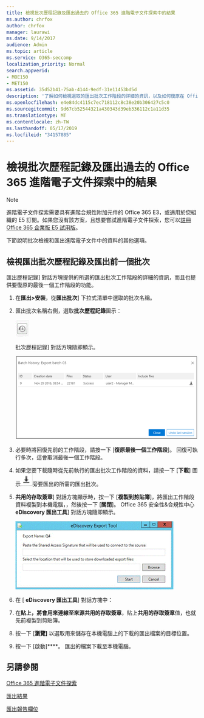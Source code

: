 ```yaml
---
title: 檢視批次歷程記錄及匯出過去的 Office 365 進階電子文件探索中的結果
ms.author: chrfox
author: chrfox
manager: laurawi
ms.date: 9/14/2017
audience: Admin
ms.topic: article
ms.service: O365-seccomp
localization_priority: Normal
search.appverid:
- MOE150
- MET150
ms.assetid: 35d52b41-75ab-4144-9edf-31e11453bd5d
description: '了解如何檢視選取的匯出批次工作階段的詳細的資訊，以及如何復原在 Office 365 進階電子文件探索中的最後一個匯出工作階段。  '
ms.openlocfilehash: e4e84dc4115c7ec718112c8c38e20b306427c5c0
ms.sourcegitcommit: 9d67cb52544321a430343d39eb336112c1a11d35
ms.translationtype: MT
ms.contentlocale: zh-TW
ms.lasthandoff: 05/17/2019
ms.locfileid: "34157885"
---
```

# <a name="view-batch-history-and-export-past-results-in-office-365-advanced-ediscovery"></a>檢視批次歷程記錄及匯出過去的 Office 365 進階電子文件探索中的結果

> [!NOTE]
> 進階電子文件探索需要具有進階合規性附加元件的 Office 365 E3，或適用於您組織的 E5 訂閱。如果您沒有該方案，且想要嘗試進階電子文件探索，您可以[註冊 Office 365 企業版 E5 試用版](https://go.microsoft.com/fwlink/p/?LinkID=698279)。 
  
下節說明批次檢視和匯出進階電子文件中的資料的其他選項。 
  
## <a name="viewing-export-batch-history-and-exporting-previous-batches"></a>檢視匯出批次歷程記錄及匯出前一個批次

匯出歷程記錄] 對話方塊提供的所選的匯出批次工作階段的詳細的資訊，而且也提供要復原的最後一個工作階段的功能。
  
1. 在**匯出\>安裝**，從**匯出批次**] 下拉式清單中選取的批次名稱。 
    
2. 匯出批次名稱右側，選取**批次歷程記錄**圖示： 
    
    ![匯出批次歷程記錄圖示](media/a14f6ef9-0c3c-4851-b65d-9380f2d8a38a.gif)
  
    批次歷程記錄] 對話方塊隨即顯示。
    
    ![匯出批次歷程記錄](media/04c5b75c-348c-491d-b4fe-716659333890.png)
  
3. 必要時將回復先前的工作階段，請按一下 [**復原最後一個工作階段**]。 回復可執行多次，這會取消最後一個工作階段。
    
4. 如果您要下載隨時從先前執行的匯出批次工作階段的資料，請按一下 [**下載**] 圖示![匯出批次歷程記錄下載圖示](media/de69b920-a6ac-4ddb-b93e-e1cc5888e6c4.gif)旁要匯出的所需的匯出批次。 
    
5. **共用的存取簽章**] 對話方塊顯示時，按一下 [**複製到剪貼簿**]，將匯出工作階段資料複製到本機電腦，，然後按一下 [**關閉**]。 Office 365 安全性&amp;合規性中心**eDiscovery 匯出工具**] 對話方塊隨即顯示。 
    
    ![匯出 eDiscovery 對話方塊](media/01f79d2d-6da0-45e6-9c6f-ab12347572cb.gif)
  
6. 在 [ **eDiscovery 匯出工具**] 對話方塊中： 
    
1. 在**貼上，將會用來連線至來源共用的存取簽章**，貼上**共用的存取簽章**值，也就先前複製到剪貼簿。 
    
2. 按一下 [**瀏覽]** 以選取用來儲存在本機電腦上的下載的匯出檔案的目標位置。 
    
3. 按一下 [啟動]****。 匯出的檔案下載至本機電腦。 
    
## <a name="see-also"></a>另請參閱

[Office 365 進階電子文件探索](office-365-advanced-ediscovery.md)
  
[匯出結果](export-results-in-advanced-ediscovery.md)

[匯出報告欄位](export-report-fields-in-advanced-ediscovery.md)

